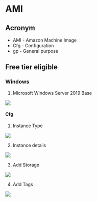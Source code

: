 # AMI

## Acronym
* AMI - Amazon Machine Image
* Cfg - Configuration
* gp - General purpose

## Free tier eligible
### Windows
1) Microsoft Windows Server 2019 Base

[<img src="https://i.imgur.com/K72jxZm.png">](https://i.imgur.com/K72jxZm.png)

#### Cfg
1) Instance Type

[<img src="https://i.imgur.com/URobaBw.png">](https://i.imgur.com/URobaBw.png)

2) Instance details

[<img src="https://i.imgur.com/egfYMNE.png">](https://i.imgur.com/egfYMNE.png)

3) Add Storage

[<img src="https://i.imgur.com/JVokUFl.png">](https://i.imgur.com/JVokUFl.png)

4) Add Tags

[<img src="https://i.imgur.com/8VHws9I.png">](https://i.imgur.com/8VHws9I.png)
